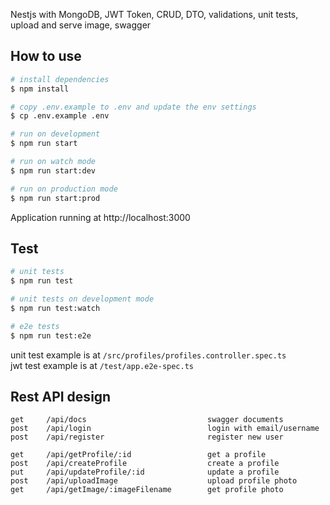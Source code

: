 Nestjs with MongoDB, JWT Token, CRUD, DTO, validations, unit tests, upload and serve image, swagger

## How to use

```bash
# install dependencies
$ npm install

# copy .env.example to .env and update the env settings
$ cp .env.example .env

# run on development
$ npm run start

# run on watch mode
$ npm run start:dev

# run on production mode
$ npm run start:prod
```

Application running at http://localhost:3000



## Test

```bash
# unit tests
$ npm run test

# unit tests on development mode
$ npm run test:watch

# e2e tests
$ npm run test:e2e
```

unit test example is at `/src/profiles/profiles.controller.spec.ts`<br>
jwt test example is at `/test/app.e2e-spec.ts`


## Rest API design

```
get     /api/docs                           swagger documents
post    /api/login                          login with email/username
post    /api/register                       register new user

get     /api/getProfile/:id                 get a profile
post    /api/createProfile                  create a profile
put     /api/updateProfile/:id              update a profile
post    /api/uploadImage                    upload profile photo
get     /api/getImage/:imageFilename        get profile photo
```

<!---
## Running the app with Docker

Run docker container

```bash
$ docker-compose up -d
```
-->

